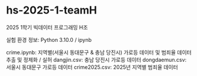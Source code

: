 # hs-2025-1-teamH
2025 1학기 빅데이터 프로그래밍 H조

실험 환경 정보: Python 3.10.0 / ipynb

crime.ipynb: 지역별(서울시 동대문구 & 충남 당진시) 가로등 데이터 및 범죄율 데이터 추출 및 정제화 / 실허
dangjin.csv: 충남 당진시 가로등 데이터
dongdaemun.csv: 서울시 동대문구 가로등 데이터
crime2025.csv: 2025년 지역별 범죄율 데이터

